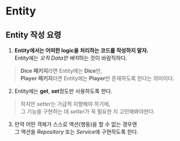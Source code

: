 # Entity

## Entity 작성 요령

1. **Entity에서는 어떠한 logic을 처리하는 코드를 작성하지 말자.**  
Entity에는 *오직 Data만 배치*하는 것이 바람직하다.
> **Dice 패키지**라면 Entity에는 **Dice**만,  
> **Player 패키지**라면 Entity에는 **Player**만 존재하도록 한다는 의미이다.
  
2. Entity에는 **get**, **set**정도만 사용하도록 한다.
> 하지만 *setter*는 가급적 지향해야 하기에,  
그 기능을 구현하는 데 *setter*가 꼭 필요한 지 고민해봐야한다.
  
3. 만약 어떤 객체가 스스로 액션(행동)을 할 수 없는 경우엔  
그 액션을 *Repository* 또는 *Service*에 구현하도록 한다.